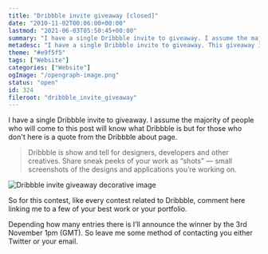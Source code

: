 ```yaml
---
title: "Dribbble invite giveaway [closed]"
date: "2010-11-02T00:06:00+00:00"
lastmod: "2021-06-03T05:50:45+00:00"
summary: "I have a single Dribbble invite to giveaway. I assume the majority of people who will come to this post will know what Dribbble is but for those who don’t here is a quote from the Dribbble about page."
metadesc: "I have a single Dribbble invite to giveaway. This giveaway is now closed, so no longer are the invites available."
theme: "#e9f5f5"
tags: ["Website"]
categories: ["Website"]
ogImage: "/opengraph-image.png"
status: "open"
id: 324
fileroot: "dribbble_invite_giveaway"
---
```


I have a single Dribbble invite to giveaway. I assume the majority of people who will come to this post will know what Dribbble is but for those who don't here is a quote from the Dribbble about page.

> Dribbble is show and tell for designers, developers and other creatives. Share sneak peeks of your work as “shots” — small screenshots of the designs and applications you’re working on.

<div className="article-image flex center">
  <Image src="/images/blog/giveaway.png" alt="Dribbble invite giveaway decorative image" width={554} height={300} />
</div>

So for this contest, like every contest related to Dribbble, comment here linking me to a few of your best work or your portfolio.

Depending how many entries there is I’ll announce the winner by the 3rd November 1pm (GMT). So leave me some method of contacting you either Twitter or your email.
